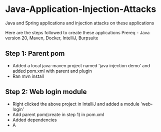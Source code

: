 # Java-Application-Injection-Attacks
Java and Spring applications and injection attacks on these applications

Here are the steps followed to create these applications
Prereq - Java version 20, Maven, Docker, IntelliJ, Burpsuite
## Step 1: Parent pom
- Added a local java-maven project named 'java injection demo' and added pom.xml with parent and plugin
- Ran mvn install

## Step 2: Web login module
- Right clicked the above project in IntelliJ and added a module 'web-login'
- Add parent pom(create in step 1) in pom.xml
- Added dependencies
- A
